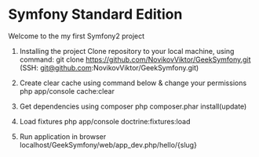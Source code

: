 Symfony Standard Edition
========================

Welcome to the my first Symfony2 project

1) Installing the project
Clone repository to your local machine, using command:
git clone https://github.com/NovikovViktor/GeekSymfony.git (SSH: git@github.com:NovikovViktor/GeekSymfony.git)

2) Create clear cache using command below & change your permissions
php app/console cache:clear

3) Get dependencies using composer
php composer.phar install(update)

3) Load fixtures
php app/console doctrine:fixtures:load

5) Run application in browser
localhost/GeekSymfony/web/app_dev.php/hello/{slug}